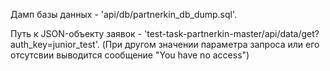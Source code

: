 Дамп базы данных - 'api/db/partnerkin_db_dump.sql'.

Путь к JSON-объекту заявок - 'test-task-partnerkin-master/api/data/get?auth_key=junior_test'.
(При другом значении параметра запроса или его отсутсвии выводится сообщение "You have no access")
